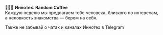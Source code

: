 🔵🔵🔵 **Иннотех. Random Coffee**  
Каждую неделю мы предлагаем тебе человека, близкого по интересам, а неловкость знакомства — берем на себя.

Также не забывай о чатах и каналах Иннотех в Telegram